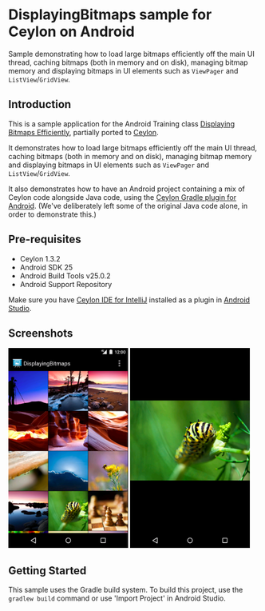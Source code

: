 
DisplayingBitmaps sample for Ceylon on Android
==============================================

Sample demonstrating how to load large bitmaps efficiently off the main UI thread,
caching bitmaps (both in memory and on disk), managing bitmap memory and displaying
bitmaps in UI elements such as `ViewPager` and `ListView`/`GridView`.

Introduction
------------

This is a sample application for the Android Training class [Displaying Bitmaps Efficiently][1],
partially ported to [Ceylon](https://ceylon-lang.org).

It demonstrates how to load large bitmaps efficiently off the main UI thread, caching
bitmaps (both in memory and on disk), managing bitmap memory and displaying bitmaps
in UI elements such as `ViewPager` and `ListView`/`GridView`.

It also demonstrates how to have an Android project containing a mix of Ceylon code 
alongside Java code, using the [Ceylon Gradle plugin for Android][2]. (We've 
deliberately left some of the original Java code alone, in order to demonstrate this.)

[1]: http://developer.android.com/training/displaying-bitmaps/
[2]: https://github.com/ceylon/ceylon-gradle-android

Pre-requisites
--------------

- Ceylon 1.3.2
- Android SDK 25
- Android Build Tools v25.0.2
- Android Support Repository

Make sure you have [Ceylon IDE for IntelliJ][3] installed as a plugin in [Android Studio][4].

[3]: https://ceylon-lang.org/documentation/1.3/ide/intellij/install/
[4]: https://developer.android.com/studio/install.html

Screenshots
-------------

<img src="screenshots/1-gridview.png" height="400" alt="Screenshot"/> <img src="screenshots/2-detail.png" height="400" alt="Screenshot"/> 

Getting Started
---------------

This sample uses the Gradle build system. To build this project, use the `gradlew build`
command or use 'Import Project' in Android Studio.

